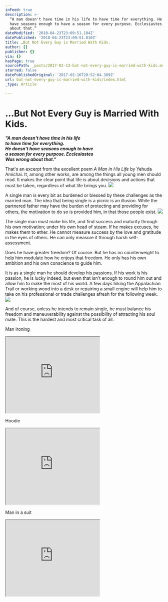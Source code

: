 ```yaml
---
inFeed: true
description: >-
  “A man doesn't have time in his life to have time for everything. He doesn't
  have seasons enough to have a season for every purpose. Ecclesiastes Was wrong
  about that.”
dateModified: '2018-04-23T23:09:51.184Z'
datePublished: '2018-04-23T23:09:51.810Z'
title: …But Not Every Guy is Married With Kids.
author: []
publisher: {}
via: {}
hasPage: true
sourcePath: _posts/2017-02-13-but-not-every-guy-is-married-with-kids.md
starred: false
datePublishedOriginal: '2017-02-16T20:52:04.389Z'
url: but-not-every-guy-is-married-with-kids/index.html
_type: Article

---
```

# ...But Not Every Guy is Married With Kids.

_**"A man doesn't have time in his life  
to have time for everything.  
He doesn't have seasons enough to have  
a season for every purpose. Ecclesiastes  
Was wrong about that."**_

That's an excerpt from the excellent poem _A Man in His Life_ by Yehuda Amichai. It, among other works, are among the things all young men should read. It makes the clear point that life is about decisions and actions that must be taken, regardless of what life brings you.
![](https://the-grid-user-content.s3-us-west-2.amazonaws.com/e39a65d0-7d08-42ac-8e05-5b4c6fc2441b.jpg)

A single man is every bit as burdened or blessed by these challenges as the married man. The idea that being single is a picnic is an illusion. While the partnered father may have the burden of protecting and providing for others, the motivation to do so is provided him, in that those people exist.
![](https://the-grid-user-content.s3-us-west-2.amazonaws.com/52a83a83-fa03-46b3-b3eb-4529800580e8.jpg)

The single man must make his life, and find success and maturity through his own motivation; under his own head of steam. If he makes excuses, he makes them to ether. He cannot measure success by the love and gratitude in the eyes of others. He can only measure it through harsh self-assessment.

Does he have greater freedom? Of course. But he has no counterweight to help him modulate how he enjoys that freedom. He only has his own ambition and his own conscience to guide him.

It is as a single man he should develop his passions. If his work is his passion, he is lucky indeed, but even that isn't enough to round him out and allow him to make the most of his world. A few days hiking the Appalachian Trail or working wood into a desk or repairing a small engine will help him to take on his professional or trade challenges afresh for the following week.
![](https://imgflo.herokuapp.com/graph/2b2431f8e7ba7b0/939c7602ca30d0525896594cc4940802/croprotate.jpg?cropheight=3425&cropwidth=4904&degrees=0&input=https%3A%2F%2Fs3-us-west-2.amazonaws.com%2Fthe-grid-img%2Fp%2Fd3d4e26b91cfaf378c347bbcedfc82a2a0717e04.jpg&x=0&y=0)

And of course, unless he intends to remain single, he must balance his freedom and maneuverability against the possibility of attracting his soul mate. This is the hardest and most critical task of all.

Man Ironing

<iframe src="https://the-grid.github.io/ed-userhtml/?g=eJxljtEKgjAYhV9leN9-XVNSTAyhq4heYa3pRrrJNpTevs3oIro88J3vnJs03qDOiofyFaoZklb0x0R6P7sKYF1X3I-KPy3mZoI50g7KoqBpVh7aa0qBlDQnGdnnJYWkOWlvlBaXD9kOE1NjrNbAGnTeTGhR7HcpDAVk7tUgfYSTpvvGrfd3i1vBvFpEYCejHTZ2gOAW2gkH99dO851jQHAaHnEeHW_zok1d" height="244" style=""></iframe>

Hoodie

<iframe src="https://the-grid.github.io/ed-userhtml/?g=eJxlztEKwiAYBeBXkd3P39kijTWCQZfRK5hzU9pUVDZ6-9ygi-jywDkf56FdcqgLqjfpjBqBdFDDpdAp-XgGWNcVD5ORr4Clm8Fv7Qic8ZoSSq53QuBQsYqfas6ONRStdl5NKsaKsgZEi277GC1G_OLZzqAfzKjTRhdt94377u-JDEoks6jcnZ2N2IURsq1sVBGe79LK0vZAMcknpNyMD6BKR-s" height="244" style=""></iframe>

Man in a suit

<iframe src="https://the-grid.github.io/ed-userhtml/?g=eJxlztEKgyAYBeBXke7n76xJRYtBsMuxV3BqKSsNlaK3nwW7GLs8cM7HeWoXHeq8kibWqOFIe9VfMx3jHGqAdV1xPxrx9li4Cea9HeBMqqJklyq_PQiFnDBWspJQWkDWcjmqDWu-rc7JBniL7sceLYb_-olP5tybQcddz9ruG4_d3xnhFY9mUak7ORuw8wMkW9mgAry2kxUnK4Fikm4IsRsfqjhJVA" height="244" style=""></iframe>